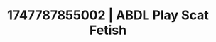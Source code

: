 ---
categories:
- Erotic audiobooks
- Retro fantasy play
- NSFW AI art
- Nighttime romance
- Lingerie worship
image: /assets/images/1747787855002.jpg
layout: post
seo:
  description: Featured content with high-quality Scat Fetish, ABDL Play. HD images
    available.
  keywords: Scat Fetish, ABDL Play
  og_image: /assets/images/1747787855002.jpg
  schema_type: VisualArtwork
tags:
- ABDL Play
- Scat Fetish
- '#1747787855002'
title: 1747787855002 | ABDL Play Scat Fetish
---
